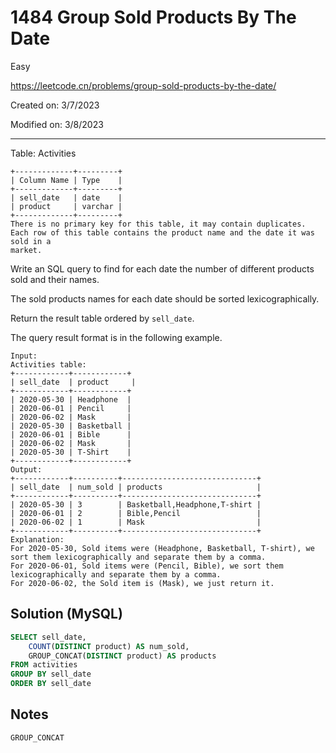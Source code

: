 # 1484 Group Sold Products By The Date

Easy

https://leetcode.cn/problems/group-sold-products-by-the-date/

Created on: 3/7/2023

Modified on: 3/8/2023

---

Table: Activities

```
+-------------+---------+
| Column Name | Type    |
+-------------+---------+
| sell_date   | date    |
| product     | varchar |
+-------------+---------+
There is no primary key for this table, it may contain duplicates.
Each row of this table contains the product name and the date it was sold in a 
market.
```

Write an SQL query to find for each date the number of different products sold 
and their names.

The sold products names for each date should be sorted lexicographically.

Return the result table ordered by `sell_date`.

The query result format is in the following example.

```
Input: 
Activities table:
+------------+------------+
| sell_date  | product     |
+------------+------------+
| 2020-05-30 | Headphone  |
| 2020-06-01 | Pencil     |
| 2020-06-02 | Mask       |
| 2020-05-30 | Basketball |
| 2020-06-01 | Bible      |
| 2020-06-02 | Mask       |
| 2020-05-30 | T-Shirt    |
+------------+------------+
Output: 
+------------+----------+------------------------------+
| sell_date  | num_sold | products                     |
+------------+----------+------------------------------+
| 2020-05-30 | 3        | Basketball,Headphone,T-shirt |
| 2020-06-01 | 2        | Bible,Pencil                 |
| 2020-06-02 | 1        | Mask                         |
+------------+----------+------------------------------+
Explanation: 
For 2020-05-30, Sold items were (Headphone, Basketball, T-shirt), we sort them lexicographically and separate them by a comma.
For 2020-06-01, Sold items were (Pencil, Bible), we sort them lexicographically and separate them by a comma.
For 2020-06-02, the Sold item is (Mask), we just return it.
```

## Solution (MySQL)

``` sql
SELECT sell_date,
    COUNT(DISTINCT product) AS num_sold,
    GROUP_CONCAT(DISTINCT product) AS products
FROM activities
GROUP BY sell_date
ORDER BY sell_date
```

## Notes

`GROUP_CONCAT`